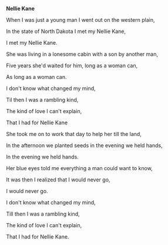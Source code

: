 **Nellie Kane**

When I was just a young man I went out on the western plain, 

In the state of North Dakota I met my Nellie Kane, 

I met my Nellie Kane.


She was living in a lonesome cabin with a son by another man,

Five years she'd waited for him, long as a woman can, 

As long as a woman can.


I don't know what changed my mind, 

Til then I was a rambling kind,

The kind of love I can't explain,

That I had for Nellie Kane


She took me on to work that day to help her till the land,

In the afternoon we planted seeds in the evening we held hands,

In the evening we held hands.

Her blue eyes told me everything a man could want to know, 

It was then I realized that I would never go,

I would never go.

I don't know what changed my mind,

Till then I was a rambling kind,

The kind of love I can't explain, 

That I had for Nellie Kane.
